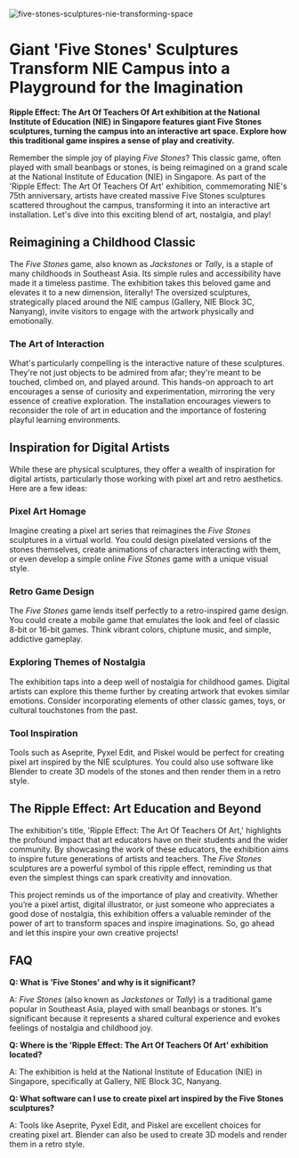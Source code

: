 ![five-stones-sculptures-nie-transforming-space](https://images.pexels.com/photos/15054589/pexels-photo-15054589.jpeg?auto=compress&cs=tinysrgb&fit=crop&h=627&w=1200)

# Giant 'Five Stones' Sculptures Transform NIE Campus into a Playground for the Imagination

**Ripple Effect: The Art Of Teachers Of Art exhibition at the National Institute of Education (NIE) in Singapore features giant Five Stones sculptures, turning the campus into an interactive art space. Explore how this traditional game inspires a sense of play and creativity.**

Remember the simple joy of playing *Five Stones*? This classic game, often played with small beanbags or stones, is being reimagined on a grand scale at the National Institute of Education (NIE) in Singapore. As part of the 'Ripple Effect: The Art Of Teachers Of Art' exhibition, commemorating NIE's 75th anniversary, artists have created massive Five Stones sculptures scattered throughout the campus, transforming it into an interactive art installation. Let's dive into this exciting blend of art, nostalgia, and play!

## Reimagining a Childhood Classic

The *Five Stones* game, also known as *Jackstones* or *Tally*, is a staple of many childhoods in Southeast Asia. Its simple rules and accessibility have made it a timeless pastime. The exhibition takes this beloved game and elevates it to a new dimension, literally! The oversized sculptures, strategically placed around the NIE campus (Gallery, NIE Block 3C, Nanyang), invite visitors to engage with the artwork physically and emotionally.

### The Art of Interaction

What's particularly compelling is the interactive nature of these sculptures. They're not just objects to be admired from afar; they're meant to be touched, climbed on, and played around. This hands-on approach to art encourages a sense of curiosity and experimentation, mirroring the very essence of creative exploration. The installation encourages viewers to reconsider the role of art in education and the importance of fostering playful learning environments.

## Inspiration for Digital Artists

While these are physical sculptures, they offer a wealth of inspiration for digital artists, particularly those working with pixel art and retro aesthetics. Here are a few ideas:

### Pixel Art Homage

Imagine creating a pixel art series that reimagines the *Five Stones* sculptures in a virtual world. You could design pixelated versions of the stones themselves, create animations of characters interacting with them, or even develop a simple online *Five Stones* game with a unique visual style.

### Retro Game Design

The *Five Stones* game lends itself perfectly to a retro-inspired game design. You could create a mobile game that emulates the look and feel of classic 8-bit or 16-bit games. Think vibrant colors, chiptune music, and simple, addictive gameplay.

### Exploring Themes of Nostalgia

The exhibition taps into a deep well of nostalgia for childhood games. Digital artists can explore this theme further by creating artwork that evokes similar emotions. Consider incorporating elements of other classic games, toys, or cultural touchstones from the past.

### Tool Inspiration

Tools such as Aseprite, Pyxel Edit, and Piskel would be perfect for creating pixel art inspired by the NIE sculptures. You could also use software like Blender to create 3D models of the stones and then render them in a retro style.

## The Ripple Effect: Art Education and Beyond

The exhibition's title, 'Ripple Effect: The Art Of Teachers Of Art,' highlights the profound impact that art educators have on their students and the wider community. By showcasing the work of these educators, the exhibition aims to inspire future generations of artists and teachers. The *Five Stones* sculptures are a powerful symbol of this ripple effect, reminding us that even the simplest things can spark creativity and innovation.

This project reminds us of the importance of play and creativity. Whether you’re a pixel artist, digital illustrator, or just someone who appreciates a good dose of nostalgia, this exhibition offers a valuable reminder of the power of art to transform spaces and inspire imaginations. So, go ahead and let this inspire your own creative projects!

## FAQ

**Q: What is 'Five Stones' and why is it significant?**

A: *Five Stones* (also known as *Jackstones* or *Tally*) is a traditional game popular in Southeast Asia, played with small beanbags or stones. It's significant because it represents a shared cultural experience and evokes feelings of nostalgia and childhood joy.

**Q: Where is the 'Ripple Effect: The Art Of Teachers Of Art' exhibition located?**

A: The exhibition is held at the National Institute of Education (NIE) in Singapore, specifically at Gallery, NIE Block 3C, Nanyang.

**Q: What software can I use to create pixel art inspired by the Five Stones sculptures?**

A: Tools like Aseprite, Pyxel Edit, and Piskel are excellent choices for creating pixel art. Blender can also be used to create 3D models and render them in a retro style.
